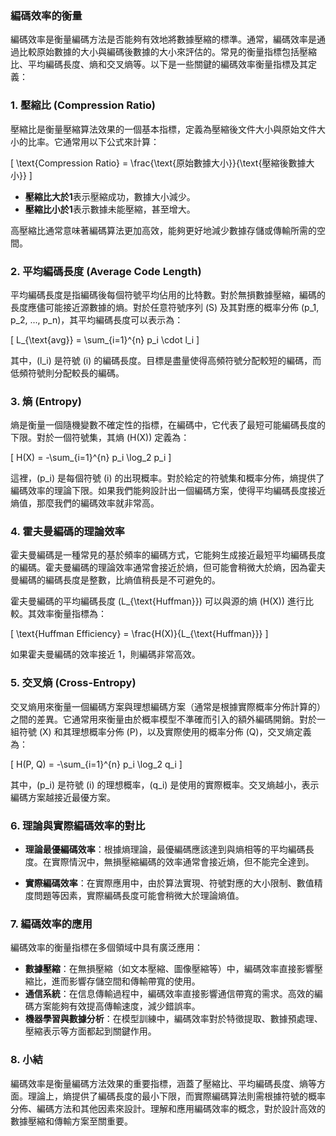 ### 編碼效率的衡量

編碼效率是衡量編碼方法是否能夠有效地將數據壓縮的標準。通常，編碼效率是通過比較原始數據的大小與編碼後數據的大小來評估的。常見的衡量指標包括壓縮比、平均編碼長度、熵和交叉熵等。以下是一些關鍵的編碼效率衡量指標及其定義：

### **1. 壓縮比 (Compression Ratio)**

壓縮比是衡量壓縮算法效果的一個基本指標，定義為壓縮後文件大小與原始文件大小的比率。它通常用以下公式來計算：

\[
\text{Compression Ratio} = \frac{\text{原始數據大小}}{\text{壓縮後數據大小}}
\]

- **壓縮比大於1**表示壓縮成功，數據大小減少。
- **壓縮比小於1**表示數據未能壓縮，甚至增大。

高壓縮比通常意味著編碼算法更加高效，能夠更好地減少數據存儲或傳輸所需的空間。

### **2. 平均編碼長度 (Average Code Length)**

平均編碼長度是指編碼後每個符號平均佔用的比特數。對於無損數據壓縮，編碼的長度應儘可能接近源數據的熵。對於任意符號序列 \(S\) 及其對應的概率分佈 \(p_1, p_2, ..., p_n\)，其平均編碼長度可以表示為：

\[
L_{\text{avg}} = \sum_{i=1}^{n} p_i \cdot l_i
\]

其中，\(l_i\) 是符號 \(i\) 的編碼長度。目標是盡量使得高頻符號分配較短的編碼，而低頻符號則分配較長的編碼。

### **3. 熵 (Entropy)**

熵是衡量一個隨機變數不確定性的指標，在編碼中，它代表了最短可能編碼長度的下限。對於一個符號集，其熵 \(H(X)\) 定義為：

\[
H(X) = -\sum_{i=1}^{n} p_i \log_2 p_i
\]

這裡，\(p_i\) 是每個符號 \(i\) 的出現概率。對於給定的符號集和概率分佈，熵提供了編碼效率的理論下限。如果我們能夠設計出一個編碼方案，使得平均編碼長度接近熵值，那麼我們的編碼效率就非常高。

### **4. 霍夫曼編碼的理論效率**

霍夫曼編碼是一種常見的基於頻率的編碼方式，它能夠生成接近最短平均編碼長度的編碼。霍夫曼編碼的理論效率通常會接近於熵，但可能會稍微大於熵，因為霍夫曼編碼的編碼長度是整數，比熵值稍長是不可避免的。

霍夫曼編碼的平均編碼長度 \(L_{\text{Huffman}}\) 可以與源的熵 \(H(X)\) 進行比較。其效率衡量指標為：

\[
\text{Huffman Efficiency} = \frac{H(X)}{L_{\text{Huffman}}}
\]

如果霍夫曼編碼的效率接近 1，則編碼非常高效。

### **5. 交叉熵 (Cross-Entropy)**

交叉熵用來衡量一個編碼方案與理想編碼方案（通常是根據實際概率分佈計算的）之間的差異。它通常用來衡量由於概率模型不準確而引入的額外編碼開銷。對於一組符號 \(X\) 和其理想概率分佈 \(P\)，以及實際使用的概率分佈 \(Q\)，交叉熵定義為：

\[
H(P, Q) = -\sum_{i=1}^{n} p_i \log_2 q_i
\]

其中，\(p_i\) 是符號 \(i\) 的理想概率，\(q_i\) 是使用的實際概率。交叉熵越小，表示編碼方案越接近最優方案。

### **6. 理論與實際編碼效率的對比**

- **理論最優編碼效率**：根據熵理論，最優編碼應該達到與熵相等的平均編碼長度。在實際情況中，無損壓縮編碼的效率通常會接近熵，但不能完全達到。
  
- **實際編碼效率**：在實際應用中，由於算法實現、符號對應的大小限制、數值精度問題等因素，實際編碼長度可能會稍微大於理論熵值。

### **7. 編碼效率的應用**

編碼效率的衡量指標在多個領域中具有廣泛應用：

- **數據壓縮**：在無損壓縮（如文本壓縮、圖像壓縮等）中，編碼效率直接影響壓縮比，進而影響存儲空間和傳輸帶寬的使用。
- **通信系統**：在信息傳輸過程中，編碼效率直接影響通信帶寬的需求。高效的編碼方案能夠有效提高傳輸速度，減少錯誤率。
- **機器學習與數據分析**：在模型訓練中，編碼效率對於特徵提取、數據預處理、壓縮表示等方面都起到關鍵作用。

### **8. 小結**

編碼效率是衡量編碼方法效果的重要指標，涵蓋了壓縮比、平均編碼長度、熵等方面。理論上，熵提供了編碼長度的最小下限，而實際編碼算法則需根據符號的概率分佈、編碼方法和其他因素來設計。理解和應用編碼效率的概念，對於設計高效的數據壓縮和傳輸方案至關重要。
